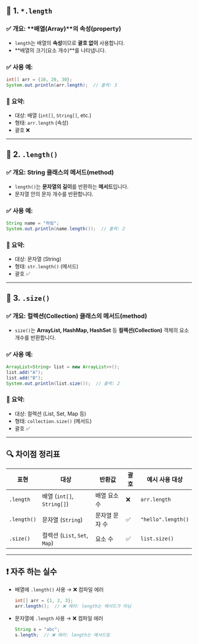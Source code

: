 
## 🔹 1. `*.length`

### ✅ 개요: \*\*배열(Array)\*\*의 **속성(property)**

* `length`는 배열의 **속성**이므로 **괄호 없이** 사용합니다.
* \*\*배열의 크기(요소 개수)\*\*를 나타냅니다.

### ✅ 사용 예:

```java
int[] arr = {10, 20, 30};
System.out.println(arr.length);  // 출력: 3
```

### 📌 요약:

* 대상: 배열 (`int[]`, `String[]`, etc.)
* 형태: `arr.length` (속성)
* 괄호 ❌

---

## 🔹 2. `.length()`

### ✅ 개요: **String 클래스**의 **메서드(method)**

* `length()`는 **문자열의 길이**를 반환하는 **메서드**입니다.
* 문자열 안의 문자 개수를 반환합니다.

### ✅ 사용 예:

```java
String name = "하림";
System.out.println(name.length());  // 출력: 2
```

### 📌 요약:

* 대상: 문자열 (String)
* 형태: `str.length()` (메서드)
* 괄호 ✅

---

## 🔹 3. `.size()`

### ✅ 개요: **컬렉션(Collection)** 클래스의 **메서드(method)**

* `size()`는 **ArrayList, HashMap, HashSet** 등 **컬렉션(Collection)** 객체의 요소 개수를 반환합니다.

### ✅ 사용 예:

```java
ArrayList<String> list = new ArrayList<>();
list.add("A");
list.add("B");
System.out.println(list.size());  // 출력: 2
```

### 📌 요약:

* 대상: 컬렉션 (List, Set, Map 등)
* 형태: `collection.size()` (메서드)
* 괄호 ✅

---

## 🔍 차이점 정리표

| 표현          | 대상                         | 반환값      | 괄호 | 예시 사용 대상           |
| ----------- | -------------------------- | -------- | -- | ------------------ |
| `.length`   | 배열 (`int[]`, `String[]`)   | 배열 요소 수  | ❌  | `arr.length`       |
| `.length()` | 문자열 (`String`)             | 문자열 문자 수 | ✅  | `"hello".length()` |
| `.size()`   | 컬렉션 (`List`, `Set`, `Map`) | 요소 수     | ✅  | `list.size()`      |

---

## ❗ 자주 하는 실수

* 배열에 `.length()` 사용 → ❌ 컴파일 에러

  ```java
  int[] arr = {1, 2, 3};
  arr.length();  // ❌ 에러: length는 메서드가 아님
  ```
* 문자열에 `.length` 사용 → ❌ 컴파일 에러

  ```java
  String s = "abc";
  s.length;  // ❌ 에러: length는 메서드임
  ```
